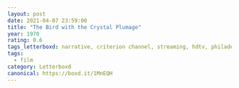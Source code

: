 ```yaml
---
layout: post 
date: 2021-04-07 23:59:00
title: "The Bird with the Crystal Plumage"
year: 1970
rating: 0.6
tags_letterboxd: narrative, criterion channel, streaming, hdtv, philadelphia, leah
tags:
  - film
category: Letterboxd
canonical: https://boxd.it/1MnEQH
---
```

